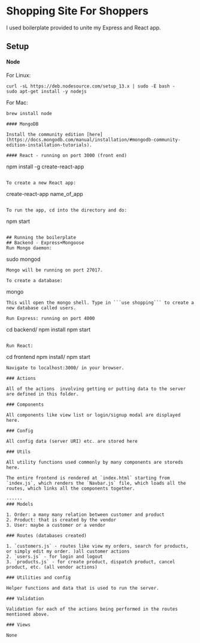 # Shopping Site For Shoppers

I used boilerplate provided to unite my Express and React app.

## Setup

#### Node

For Linux:
```
curl -sL https://deb.nodesource.com/setup_13.x | sudo -E bash -
sudo apt-get install -y nodejs
```

For Mac:
```
brew install node

#### MongoDB

Install the community edition [here](https://docs.mongodb.com/manual/installation/#mongodb-community-edition-installation-tutorials).

#### React - running on port 3000 (front end)

```
npm install -g create-react-app
```

To create a new React app:
```
create-react-app name_of_app
```

To run the app, cd into the directory and do:
```
npm start
```

## Running the boilerplate
## Backend - Express+Mongoose
Run Mongo daemon:
```
sudo mongod
```
Mongo will be running on port 27017.

To create a database:
```
mongo
``` 
This will open the mongo shell. Type in ```use shopping``` to create a new database called users.

Run Express: running on port 4000
```
cd backend/
npm install
npm start
```

Run React:
```
cd frontend
npm install/
npm start
```
Navigate to localhost:3000/ in your browser.

### Actions

All of the actions  involving getting or putting data to the server are defined in this folder. 

### Components

All components like view list or login/signup modal are displayed here.

### Config

All config data (server URI) etc. are stored here

### Utils

All utility functions used commonly by many components are storeds here.

The entire frontend is rendered at `index.html` starting from `index.js`, which renders the `Navbar.js` file, which loads all the routes, which links all the components together.

------
### Models

1. Order: a many many relation between customer and product
2. Product: that is created by the vendor
3. User: maybe a customer or a vendor

### Routes (databases created)

1. `customers.js` - routes like view my orders, search for products, or simply edit my order. )all customer actions
2. `users.js` - for login and logout
3. `products.js` - for create product, dispatch product, cancel product, etc. (all vendor actions)

### Utilities and config

Helper functions and data that is used to run the server.

### Validation

Validation for each of the actions being performed in the routes mentioned above.

### Views

None

